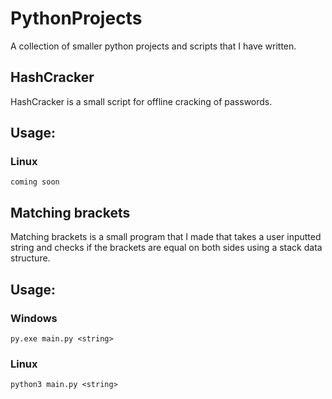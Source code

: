 # PythonProjects
A collection of smaller python projects and scripts that I have written.

## HashCracker
HashCracker is a small script for offline cracking of passwords.

## Usage:
### Linux
```
coming soon
```

## Matching brackets
Matching brackets is a small program that I made that takes a user inputted string and checks if the brackets are equal on both sides using a stack data structure.

## Usage:

### Windows
```
py.exe main.py <string>
```

### Linux
```
python3 main.py <string>
```